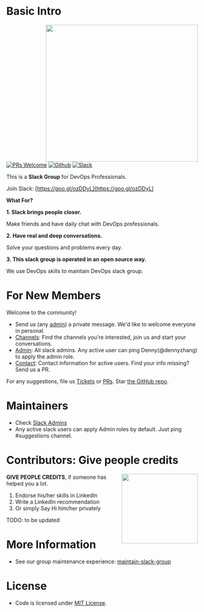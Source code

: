 # Basic Intro
<img align="right" width="400" height="360" src="https://raw.githubusercontent.com/USDevOps/mywechat-slack-group/master/images/mywechat.jpg">

[![PRs Welcome](https://img.shields.io/badge/PRs-welcome-brightgreen.svg)](http://makeapullrequest.com) [![Github](https://www.dennyzhang.com/wp-content/uploads/sns/github.png)](https://github.com/DennyZhang/mywechat-slack-group) [![Slack](https://www.dennyzhang.com/wp-content/uploads/sns/slack.png)](https://goo.gl/ozDDyL)

This is a **Slack Group** for DevOps Professionals.

Join Slack: [https://goo.gl/ozDDyL](https://goo.gl/ozDDyL)

**What For?**

**1. Slack brings people closer.**

   Make friends and have daily chat with DevOps professionals.

**2. Have real and deep conversations.**

   Solve your questions and problems every day.

**3. This slack group is operated in an open source way.**

   We use DevOps skills to maintain DevOps slack group.

# For New Members
Welcome to the community!
- Send us (any [admin](./Admin.md)) a private message. We'd like to welcome everyone in personal.
- [Channels](./Channels.md): Find the channels you're interested, join us and start your conversations.
- [Admin](./Admin.md): All slack admins. Any active user can ping Denny(@dennyzhang) to apply the admin role.
- [Contact](./Contact.md): Contact information for active users. Find your info missing? Send us a PR.

For any suggestions, file us [Tickets](https://github.com/DennyZhang/mywechat-slack-group/issues) or [PRs](https://github.com/DennyZhang/mywechat-slack-group/pulls). Star [the GitHub repo](https://github.com/USDevOps/mywechat-slack-group).

# Maintainers
- Check [Slack Admins](Admin.md)
- Any active slack users can apply Admin roles by default. Just ping #suggestions channel.

# Contributors: Give people credits
<img align="right" width="200" height="183" src="https://www.dennyzhang.com/wp-content/uploads/gif/magic.gif">

**GIVE PEOPLE CREDITS**, if someone has helped you a lot.
1. Endorse his/her skills in LinkedIn
2. Write a LinkedIn recommendation
3. Or simply Say Hi him/her privately

TODO: to be updated

# More Information
- See our group maintenance experience: [maintain-slack-group](https://github.com/DennyZhang/maintain-slack-group)

# License
- Code is licensed under [MIT License](https://www.dennyzhang.com/wp-content/mit_license.txt).
